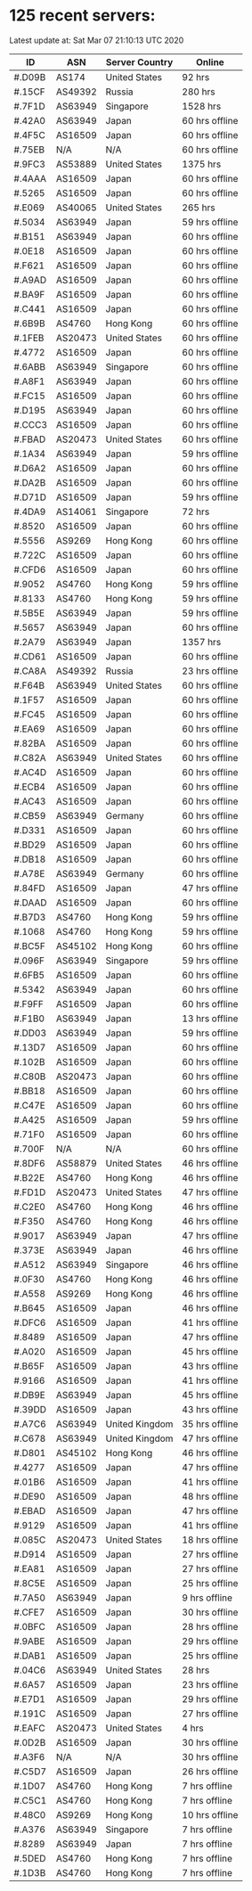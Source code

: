 # 125 recent servers:

Latest update at: Sat Mar 07 21:10:13 UTC 2020

| ID | ASN | Server Country | Online |
| -- | --- | -------------- | ------ |
| #.D09B | AS174 | United States | 92 hrs |
| #.15CF | AS49392 | Russia | 280 hrs |
| #.7F1D | AS63949 | Singapore | 1528 hrs |
| #.42A0 | AS63949 | Japan | 60 hrs offline |
| #.4F5C | AS16509 | Japan | 60 hrs offline |
| #.75EB | N/A | N/A | 60 hrs offline |
| #.9FC3 | AS53889 | United States | 1375 hrs |
| #.4AAA | AS16509 | Japan | 60 hrs offline |
| #.5265 | AS16509 | Japan | 60 hrs offline |
| #.E069 | AS40065 | United States | 265 hrs |
| #.5034 | AS63949 | Japan | 59 hrs offline |
| #.B151 | AS63949 | Japan | 60 hrs offline |
| #.0E18 | AS16509 | Japan | 60 hrs offline |
| #.F621 | AS16509 | Japan | 60 hrs offline |
| #.A9AD | AS16509 | Japan | 60 hrs offline |
| #.BA9F | AS16509 | Japan | 60 hrs offline |
| #.C441 | AS16509 | Japan | 60 hrs offline |
| #.6B9B | AS4760 | Hong Kong | 60 hrs offline |
| #.1FEB | AS20473 | United States | 60 hrs offline |
| #.4772 | AS16509 | Japan | 60 hrs offline |
| #.6ABB | AS63949 | Singapore | 60 hrs offline |
| #.A8F1 | AS63949 | Japan | 60 hrs offline |
| #.FC15 | AS16509 | Japan | 60 hrs offline |
| #.D195 | AS63949 | Japan | 60 hrs offline |
| #.CCC3 | AS16509 | Japan | 60 hrs offline |
| #.FBAD | AS20473 | United States | 60 hrs offline |
| #.1A34 | AS63949 | Japan | 59 hrs offline |
| #.D6A2 | AS16509 | Japan | 60 hrs offline |
| #.DA2B | AS16509 | Japan | 60 hrs offline |
| #.D71D | AS16509 | Japan | 59 hrs offline |
| #.4DA9 | AS14061 | Singapore | 72 hrs |
| #.8520 | AS16509 | Japan | 60 hrs offline |
| #.5556 | AS9269 | Hong Kong | 60 hrs offline |
| #.722C | AS16509 | Japan | 60 hrs offline |
| #.CFD6 | AS16509 | Japan | 60 hrs offline |
| #.9052 | AS4760 | Hong Kong | 59 hrs offline |
| #.8133 | AS4760 | Hong Kong | 59 hrs offline |
| #.5B5E | AS63949 | Japan | 59 hrs offline |
| #.5657 | AS63949 | Japan | 60 hrs offline |
| #.2A79 | AS63949 | Japan | 1357 hrs |
| #.CD61 | AS16509 | Japan | 60 hrs offline |
| #.CA8A | AS49392 | Russia | 23 hrs offline |
| #.F64B | AS63949 | United States | 60 hrs offline |
| #.1F57 | AS16509 | Japan | 60 hrs offline |
| #.FC45 | AS16509 | Japan | 60 hrs offline |
| #.EA69 | AS16509 | Japan | 60 hrs offline |
| #.82BA | AS16509 | Japan | 60 hrs offline |
| #.C82A | AS63949 | United States | 60 hrs offline |
| #.AC4D | AS16509 | Japan | 60 hrs offline |
| #.ECB4 | AS16509 | Japan | 60 hrs offline |
| #.AC43 | AS16509 | Japan | 60 hrs offline |
| #.CB59 | AS63949 | Germany | 60 hrs offline |
| #.D331 | AS16509 | Japan | 60 hrs offline |
| #.BD29 | AS16509 | Japan | 60 hrs offline |
| #.DB18 | AS16509 | Japan | 60 hrs offline |
| #.A78E | AS63949 | Germany | 60 hrs offline |
| #.84FD | AS16509 | Japan | 47 hrs offline |
| #.DAAD | AS16509 | Japan | 60 hrs offline |
| #.B7D3 | AS4760 | Hong Kong | 59 hrs offline |
| #.1068 | AS4760 | Hong Kong | 59 hrs offline |
| #.BC5F | AS45102 | Hong Kong | 60 hrs offline |
| #.096F | AS63949 | Singapore | 59 hrs offline |
| #.6FB5 | AS16509 | Japan | 60 hrs offline |
| #.5342 | AS63949 | Japan | 60 hrs offline |
| #.F9FF | AS16509 | Japan | 60 hrs offline |
| #.F1B0 | AS63949 | Japan | 13 hrs offline |
| #.DD03 | AS63949 | Japan | 59 hrs offline |
| #.13D7 | AS16509 | Japan | 60 hrs offline |
| #.102B | AS16509 | Japan | 60 hrs offline |
| #.C80B | AS20473 | Japan | 60 hrs offline |
| #.BB18 | AS16509 | Japan | 60 hrs offline |
| #.C47E | AS16509 | Japan | 60 hrs offline |
| #.A425 | AS16509 | Japan | 59 hrs offline |
| #.71F0 | AS16509 | Japan | 60 hrs offline |
| #.700F | N/A | N/A | 60 hrs offline |
| #.8DF6 | AS58879 | United States | 46 hrs offline |
| #.B22E | AS4760 | Hong Kong | 46 hrs offline |
| #.FD1D | AS20473 | United States | 47 hrs offline |
| #.C2E0 | AS4760 | Hong Kong | 46 hrs offline |
| #.F350 | AS4760 | Hong Kong | 46 hrs offline |
| #.9017 | AS63949 | Japan | 47 hrs offline |
| #.373E | AS63949 | Japan | 46 hrs offline |
| #.A512 | AS63949 | Singapore | 46 hrs offline |
| #.0F30 | AS4760 | Hong Kong | 46 hrs offline |
| #.A558 | AS9269 | Hong Kong | 46 hrs offline |
| #.B645 | AS16509 | Japan | 46 hrs offline |
| #.DFC6 | AS16509 | Japan | 41 hrs offline |
| #.8489 | AS16509 | Japan | 47 hrs offline |
| #.A020 | AS16509 | Japan | 45 hrs offline |
| #.B65F | AS16509 | Japan | 43 hrs offline |
| #.9166 | AS16509 | Japan | 41 hrs offline |
| #.DB9E | AS63949 | Japan | 45 hrs offline |
| #.39DD | AS16509 | Japan | 43 hrs offline |
| #.A7C6 | AS63949 | United Kingdom | 35 hrs offline |
| #.C678 | AS63949 | United Kingdom | 47 hrs offline |
| #.D801 | AS45102 | Hong Kong | 46 hrs offline |
| #.4277 | AS16509 | Japan | 47 hrs offline |
| #.01B6 | AS16509 | Japan | 41 hrs offline |
| #.DE90 | AS16509 | Japan | 48 hrs offline |
| #.EBAD | AS16509 | Japan | 47 hrs offline |
| #.9129 | AS16509 | Japan | 41 hrs offline |
| #.085C | AS20473 | United States | 18 hrs offline |
| #.D914 | AS16509 | Japan | 27 hrs offline |
| #.EA81 | AS16509 | Japan | 27 hrs offline |
| #.8C5E | AS16509 | Japan | 25 hrs offline |
| #.7A50 | AS63949 | Japan | 9 hrs offline |
| #.CFE7 | AS16509 | Japan | 30 hrs offline |
| #.0BFC | AS16509 | Japan | 28 hrs offline |
| #.9ABE | AS16509 | Japan | 29 hrs offline |
| #.DAB1 | AS16509 | Japan | 25 hrs offline |
| #.04C6 | AS63949 | United States | 28 hrs |
| #.6A57 | AS16509 | Japan | 23 hrs offline |
| #.E7D1 | AS16509 | Japan | 29 hrs offline |
| #.191C | AS16509 | Japan | 27 hrs offline |
| #.EAFC | AS20473 | United States | 4 hrs |
| #.0D2B | AS16509 | Japan | 30 hrs offline |
| #.A3F6 | N/A | N/A | 30 hrs offline |
| #.C5D7 | AS16509 | Japan | 26 hrs offline |
| #.1D07 | AS4760 | Hong Kong | 7 hrs offline |
| #.C5C1 | AS4760 | Hong Kong | 7 hrs offline |
| #.48C0 | AS9269 | Hong Kong | 10 hrs offline |
| #.A376 | AS63949 | Singapore | 7 hrs offline |
| #.8289 | AS63949 | Japan | 7 hrs offline |
| #.5DED | AS4760 | Hong Kong | 7 hrs offline |
| #.1D3B | AS4760 | Hong Kong | 7 hrs offline |

